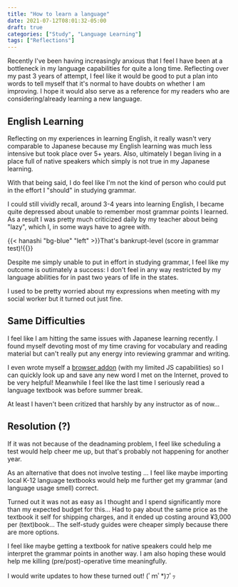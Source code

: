 ```yaml
---
title: "How to learn a language"
date: 2021-07-12T08:01:32-05:00
draft: true
categories: ["Study", "Language Learning"]
tags: ["Reflections"]
---
```


Recently I've been having increasingly anxious that I feel I have been at a bottleneck in my language capabilities for quite a long time.
Reflecting over my past 3 years of attempt, I feel like it would be good to put a plan into words to tell myself that it's normal to have doubts on whether I am improving. I hope it would also serve as a reference for my readers who are considering/already learning a new language.

<!--more-->


## English Learning

Reflecting on my experiences in learning English, it really wasn't very comparable to Japanese because my English learning was much less intensive but took place over 5+ years. Also, ultimately I began living in a place full of native speakers which simply is not true in my Japanese learning. 

With that being said, I do feel like I'm not the kind of person who could put in the effort I "should" in studying grammar.

I could still vividly recall, around 3-4 years into learning English, I became quite depressed about unable to remember most grammar points I learned. As a result I was pretty much criticized daily by my teacher about being "lazy", which I, in some ways have to agree with.

{{< hanashi  "bg-blue" "left" >}}That's bankrupt-level (score in grammar test)!{{<hanashi-end>}}

Despite me simply unable to put in effort in studying grammar, I feel like my outcome is outimately a success: I don't feel in any way restricted by my language abilities for in past two years of life in the states. 


I used to be pretty worried about my expressions when meeting with my social worker but it turned out just fine. 


## Same Difficulties

I feel like I am hitting the same issues with Japanese learning recently. I found myself devoting most of my time craving for vocabulary and reading material but can't really put any energy into reviewing grammar and writing.

I even wrote myself a [browser addon](https://github.com/eternal-flame-AD/jisho-ankigen) (with my limited JS capabilities) so I can quickly look up and save any new word I met on the Internet, proved to be very helpful! Meanwhile I feel like the last time I seriously read a language textbook was before summer break.

At least I haven't been critized that harshly by any instructor as of now... 

## Resolution (?)

If it was not because of the deadnaming problem, I feel like scheduling a test would help cheer me up, but that's probably not happening for another year.

As an alternative that does not involve testing ... I feel like maybe importing local K-12 language textbooks would help me further get my grammar (and language usage smell) correct.

Turned out it was not as easy as I thought and I spend significantly more than my expected budget for this... Had to pay about the same price as the textbook it self for shipping charges, and it ended up costing around ¥3,000 per (text)book... The self-study guides were cheaper simply because there are more options.

I feel like maybe getting a textbook for native speakers could help me interpret the grammar points in another way. I am also hoping these would help me killing (pre/post)-operative time meaningfully. 

I would write updates to how these turned out! (ﾟｍﾟ*)ﾌﾟｯ
